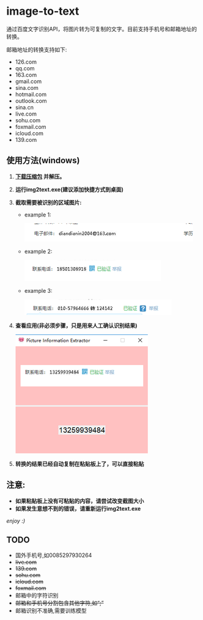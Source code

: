 # image-to-text
通过百度文字识别API，将图片转为可复制的文字。目前支持手机号和邮箱地址的转换。

邮箱地址的转换支持如下:
- 126.com
- qq.com
- 163.com
- gmail.com
- sina.com
- hotmail.com
- outlook.com
- sina.cn
- live.com
- sohu.com
- foxmail.com
- icloud.com
- 139.com

## 

## 使用方法(windows)

1. **[下载压缩包](https://github.com/broholens/image-to-text/raw/master/extractor.zip) 并解压。**

2. **运行img2text.exe(建议添加快捷方式到桌面)**

3. **截取需要被识别的区域图片:**

   - example 1:

     ![image](https://github.com/broholens/images/blob/master/image_to_text_1.jpg)

   - example 2:

     ![image](https://github.com/broholens/images/blob/master/image_to_text_2.jpg)

   - example 3:

     ![image](https://github.com/broholens/images/blob/master/image_to_text_3.jpg)

4. **查看应用(非必须步骤，只是用来人工确认识别结果)**

   ![image](https://github.com/broholens/images/blob/master/image_to_text_5.jpg)

5. **转换的结果已经自动复制在粘贴板上了，可以直接粘贴**

## 

## 注意:
- **如果粘贴板上没有可粘贴的内容，请尝试改变截图大小**
- **如果发生意想不到的错误，请重新运行img2text.exe**

*enjoy :)*

## 

## TODO

- 国外手机号,如0085297930264
- ~~live.com~~
- ~~139.com~~
- ~~sohu.com~~
- ~~icloud.com~~
- ~~foxmail.com~~
- 邮箱中的字符识别
- ~~邮箱和手机号分割包含其他字符,如“;”~~
- 邮箱识别不准确,需要训练模型